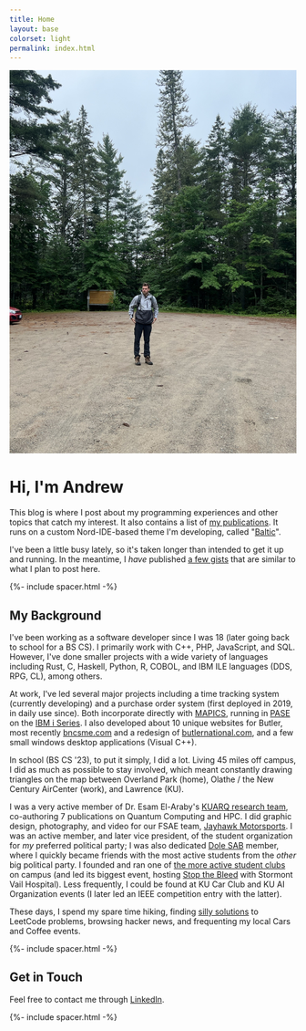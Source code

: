 ```yaml
---
title: Home
layout: base
colorset: light
permalink: index.html
---
```


![Exploring Up North](./assets/images/2024-algonquin-trailhead.jpg)

# Hi, I'm Andrew
This blog is where I post about my programming experiences and other topics that catch my interest. It also contains a list of [my publications](/publications). It runs on a custom Nord-IDE-based theme I'm developing, called "[Baltic](https://github.com/amacgillivray/baltic)". 

I've been a little busy lately, so it's taken longer than intended to get it up and running. In the meantime, I *have* published [a few gists](https://gist.github.com/amacgillivray) that are similar to what I plan to post here.

{%- include spacer.html -%}

<!-- ![Vista Point](./assets/images/2024-camping-tahoe-sunset.jpg) -->

## My Background
I've been working as a software developer since I was 18 (later going back to school for a BS CS). I primarily work with C++, PHP, JavaScript, and SQL. However, I've done smaller projects with a wide variety of languages including Rust, C, Haskell, Python, R, COBOL, and IBM ILE languages (DDS, RPG, CL), among others.

At work, I've led several major projects including a time tracking system (currently developing) and a purchase order system (first deployed in 2019, in daily use since). Both incorporate directly with [MAPICS](https://en.wikipedia.org/wiki/Infor_XA), running in [PASE](https://www.ibm.com/docs/en/i/7.5?topic=programming-pase-i) on the [IBM i Series](https://www.ibm.com/products/ibm-i). I also developed about 10 unique websites for Butler, most recently [bncsme.com](https://bncsme.com/) and a redesign of [butlernational.com](https://butlernational.com/), and a few small windows desktop applications (Visual C++). 

In school (BS CS '23), to put it simply, I did a lot. Living 45 miles off campus, I did as much as possible to stay involved, which meant constantly drawing triangles on the map between Overland Park (home), Olathe / the New Century AirCenter (work), and Lawrence (KU). 

I was a very active member of Dr. Esam El-Araby's [KUARQ research team](https://sites.google.com/view/esam-el-araby/research-group/member-biographies), co-authoring 7 publications on Quantum Computing and HPC. I did graphic design, photography, and video for our FSAE team, [Jayhawk Motorsports](https://www.jayhawkmotorsports.org/2022team). I was an active member, and later vice president, of the student organization for *my* preferred political party; I was also dedicated [Dole SAB](https://doleinstitute.org/ku-students/student-advisory-board/) member, where I quickly became friends with the most active students from the *other* big political party. I founded and ran one of [the more active student clubs](https://rockchalkcentral.ku.edu/organization/s2aa) on campus (and led its biggest event, hosting [Stop the Bleed](https://rockchalkcentral.ku.edu/event/9013015) with Stormont Vail Hospital). Less frequently, I could be found at KU Car Club and KU AI Organization events (I later led an IEEE competition entry with the latter).

These days, I spend my spare time hiking, finding [silly solutions](https://gist.github.com/amacgillivray/5adfeb70a194e0c458d4f54f2f3bbd87) to LeetCode problems, browsing hacker news, and frequenting my local Cars and Coffee events. 


{%- include spacer.html -%}

## Get in Touch

Feel free to contact me through [LinkedIn](https://www.linkedin.com/in/andrew-macgillivray-agjm/).

{%- include spacer.html -%}